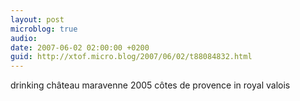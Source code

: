 ```yaml
---
layout: post
microblog: true
audio: 
date: 2007-06-02 02:00:00 +0200
guid: http://xtof.micro.blog/2007/06/02/t88084832.html
---
```

drinking château maravenne 2005 côtes de provence in royal valois
